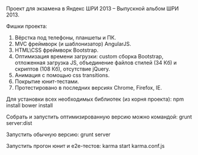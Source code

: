 Проект для экзамена в Яндекс ШРИ 2013 – Выпускной альбом ШРИ 2013.

Фишки проекта:

1. Вёрстка под телефоны, планшеты и ПК.
2. MVC фреймворк (и шаблонизатор) AngularJS.
3. HTML\CSS фреймворк Bootstrap.
4. Оптимизация времени загрузки: custom сборка Bootstrap, отложенная загрузка JS, объединение файлов стилей (34 Кб) и скриптов (108 Кб), отсутствие jQuery.
5. Анимация с помощью css transitions.
6. Покрытие юнит-тестами.
7. Протестировано в последних версиях Chrome, Firefox, IE.


Для установки всех необходимых библиотек (из корня проекта):
    npm install
    bower install

Собрать и запустить оптимизированную версию можно командой:
    grunt server:dist

Запустить обычную версию:
    grunt server

Запустить прогон юнит и e2e-тестов: 
    karma start karma.conf.js 